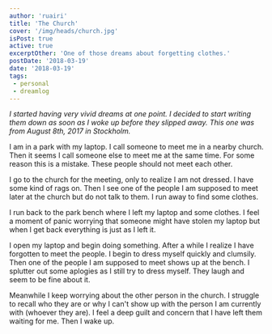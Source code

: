 ```yaml
---
author: 'ruairi'
title: 'The Church'
cover: '/img/heads/church.jpg'
isPost: true
active: true
excerptOther: 'One of those dreams about forgetting clothes.'
postDate: '2018-03-19'
date: '2018-03-19'
tags:
 - personal
 - dreamlog
---
```


*I started having very vivid dreams at one point. I decided to start writing them down as soon as I woke up before they slipped away. This one was from August 8th, 2017 in Stockholm.*

I am in a park with my laptop. I call someone to meet me in a nearby church. Then it seems I call someone else to meet me at the same time. For some reason this is a mistake. These people should not meet each other.

I go to the church for the meeting, only to realize I am not dressed. I have some kind of rags on. Then I see one of the people I am supposed to meet later at the church but do not talk to them. I run away to find some clothes. 

I run back to the park bench where I left my laptop and some clothes. I feel a moment of panic worrying that someone might have stolen my laptop but when I get back everything is just as I left it. 

I open my laptop and begin doing something. After a while I realize I have forgotten to meet the people. I begin to dress myself quickly and clumsily. Then one of the people I am supposed to meet shows up at the bench. I splutter out some aplogies as I still try to dress myself. They laugh and seem to be fine about it. 

Meanwhile I keep worrying about the other person in the church. I struggle to recall who they are or why I can't show up with the person I am currently with (whoever they are). I feel a deep guilt and concern that I have left them waiting for me. Then I wake up. 
